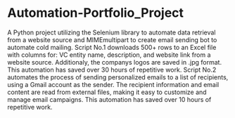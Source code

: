 # Automation-Portfolio_Project
A Python project utilizing the Selenium library to automate data retrieval from a website source and MIMEmultipart to create email sending bot to automate cold mailing.
Script No.1  downloads 500+ rows to an Excel file with columns for: VC entity name, description, and website link from a website source. Additionaly, the companys logos are saved in .jpg format. 
This automation has saved over 30 hours of repetitive work.
Script No.2 automates the process of sending personalized emails to a list of recipients, using a Gmail account as the sender. The recipient information and email content are read from external files, making it easy to customize and manage email campaigns.
This automation has saved over 10 hours of repetitive work.
